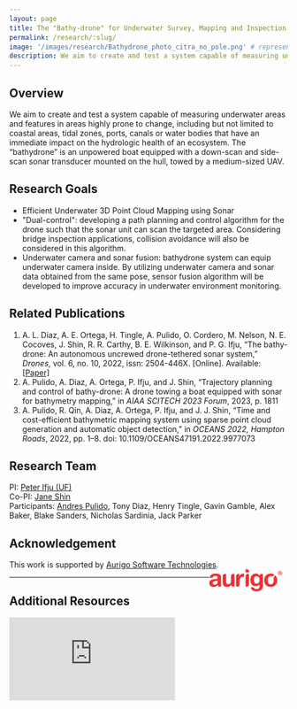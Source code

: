 ```yaml
---
layout: page
title: The "Bathy-drone" for Underwater Survey, Mapping and Inspection
permalink: /research/:slug/
image: '/images/research/Bathydrone_photo_citra_no_pole.png' # representative figure
description: We aim to create and test a system capable of measuring underwater areas and features in areas highly prone to change, including but not limited to coastal areas, tidal zones, ports, canals or water bodies that have an immediate impact on the hydrologic health of an ecosystem. The “bathydrone” is an unpowered boat equipped with a down-scan and side-scan sonar transducer mounted on the hull, towed by a medium-sized UAV.
---
```


## Overview <!-- Must include -->
We aim to create and test a system capable of measuring underwater areas and features in areas highly prone to change, including but not limited to coastal areas, tidal zones, ports, canals or water bodies that have an immediate impact on the hydrologic health of an ecosystem. The “bathydrone” is an unpowered boat equipped with a down-scan and side-scan sonar transducer mounted on the hull, towed by a medium-sized UAV.

## Research Goals <!-- Remove if not applicable -->
* Efficient Underwater 3D Point Cloud Mapping using Sonar
* "Dual-control": developing a path planning and control algorithm for the drone such that the sonar unit can scan the targeted area. Considering bridge inspection applications, collision avoidance will also be considered in this algorithm.
* Underwater camera and sonar fusion: bathydrone system can equip underwater camera inside. By utilizing underwater camera and sonar data obtained from the same pose, sensor fusion algorithm will be developed to improve accuracy in underwater environment monitoring.

## Related Publications <!-- Remove if not applicable -->
1. A. L. Diaz, A. E. Ortega, H. Tingle, A. Pulido, O. Cordero, M. Nelson, N. E. Cocoves, J. Shin, R. R. Carthy, B. E. Wilkinson, and P. G. Ifju, “The bathy-drone: An autonomous uncrewed drone-tethered sonar system,” *Drones*, vol. 6, no. 10, 2022, issn: 2504-446X. [Online]. Available: [[Paper]](https://www.mdpi.com/2504-446X/6/10/294)
1. A. Pulido, A. Diaz, A. Ortega, P. Ifju, and J. Shin, “Trajectory planning and control of bathy-drone: A drone towing a boat equipped with sonar for bathymetry mapping,” in *AIAA SCITECH 2023 Forum*, 2023, p. 1811
1. A. Pulido, R. Qin, A. Diaz, A. Ortega, P. Ifju, and J. J. Shin, “Time and cost-efficient bathymetric mapping system using sparse point cloud generation and automatic object detection,” in *OCEANS 2022, Hampton Roads*, 2022, pp. 1–8. doi: 10.1109/OCEANS47191.2022.9977073

## Research Team <!-- Remove if not applicable -->
PI: [Peter Ifju (UF)](https://mae.ufl.edu/people/profiles/peter-ifju/)  
Co-PI: [Jane Shin](/people/jane)  
Participants: [Andres Pulido](/people/andres), Tony Diaz, Henry Tingle, Gavin Gamble, Alex Baker, Blake Sanders, Nicholas Sardinia, Jack Parker

## Acknowledgement <!-- Remove if not applicable -->
This work is supported by [Aurigo Software Technologies](https://www.aurigo.com/).
<img src="/images/logos/aurigo_logo.png"
     alt="Aurigo Logo"
     style="float: right; margin-right: 10px;" />  


<!-- <a href="https://www.aurigo.com/">
      <img alt="Aurigo Logo" src="/images/logos/aurigo_logo.png" height="70">
   </a> I need to change the style to remove the underline-->

<!-- Include below if you have additional resources to add (e.g. interview videos) -->

***

## Additional Resources

<!-- ### Youtube Embed -->
<p><iframe src="https://www.youtube.com/watch?v=1rVH4LCTMuo" loading="lazy" frameborder="0" allowfullscreen></iframe></p>

<!-- ### Vimeo Embed

<p><iframe src="https://player.vimeo.com/video/148003889?h=d36b8b4cbb" loading="lazy" width="640" height="360" frameborder="0" allowfullscreen></iframe></p> -->